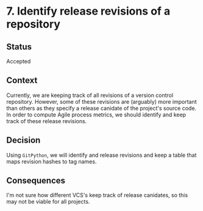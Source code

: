 # 7. Identify release revisions of a repository

## Status

Accepted

## Context

Currently, we are keeping track of all revisions of a version control
repository. However, some of these revisions are (arguably) more important than
others as they specify a release canidate of the project's source code. In order
to compute Agile process metrics, we should identify and keep track of these
release revisions.

## Decision

Using `GitPython`, we will identify and release revisions and keep a table that
maps revision hashes to tag names.

## Consequences

I'm not sure how different VCS's keep track of release canidates, so this may
not be viable for all projects.
